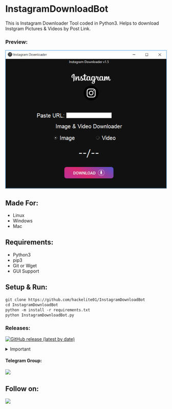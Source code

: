 # InstagramDownloadBot
This is Instagram Downloader Tool coded in Python3. Helps to download Instgram Pictures & Videos by Post Link.

### Preview:
![Screenshot](src/screenshot.png)

## Made For:
- Linux
- Windows
- Mac

## Requirements:
- Python3
- pip3
- Git or Wget
- GUI Support

## Setup & Run:
```
git clone https://github.com/hackelite01/InstagramDownloadBot
cd InstagramDownloadBot
python -m install -r requirements.txt
python InstagramDownloadBot.py
```

### Releases:
[![GitHub release (latest by date)](https://img.shields.io/github/v/release/hackelite01/InstagramDownloadBot?logo=github)](https://github.com/hackelite01/InstagramDownloadBot/releases)

<details>
  <summary>Important</summary>
  
#### ![GitHub top language](https://img.shields.io/github/languages/top/hackelite01/InstagramDownloadBot?logo=python)
  
This is in development. Could be buggy. If you get any kind of error please report in [issues](https://github.com/hackelite01/InstagramDownloadBot/issues). Also you can report on my [Telegram Group](http://t.me/hackelite01). Also this is available on [SourceForge](https://sourceforge.net/projects/InstagramDownloadBot/) as EXE File for Windows.

#### SourceForge:
<a href="https://sourceforge.net/projects/InstagramDownloadBot/"><img alt="SourceForge" src="https://img.shields.io/sourceforge/dt/InstagramDownloadBot?color=blue&label=SourceForge&logo=sourceforge"></a>

</details>

#### Telegram Group:
<a href="https://t.me/hackelite01"><img src="https://img.shields.io/badge/Telegram-Join%20Telegram%20Group-blue.svg?logo=telegram"></a>

## Follow on:
<p align="left">
<a href="https://github.com/hackelite01"><img src="https://img.shields.io/badge/GitHub-Follow%20on%20GitHub-inactive.svg?logo=github"></a>
</p>
